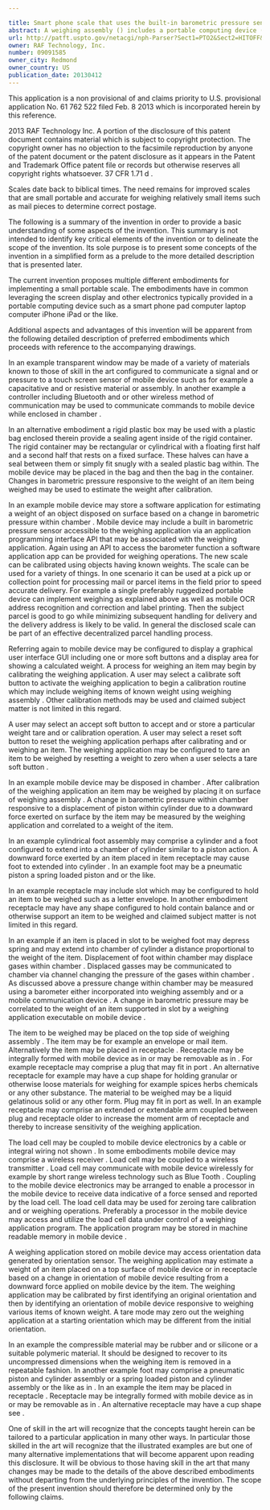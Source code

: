 ```yaml
---

title: Smart phone scale that uses the built-in barometric pressure sensor or orientation sensors to calculate weight
abstract: A weighing assembly () includes a portable computing device (“PCC”) () such as a smart phone, pad computer, laptop computer, or the like. The weighing assembly utilizes one or more features of the portable computing device in order to weigh an item, under control of a scale application program or “app” executable in the portable computing device. Some embodiments may utilize an internal barometric pressure sensor of the PCC. Other embodiments may utilize orientation or position sensors of the PCC for weighing an item. Other embodiments may utilize a compressible foot element (), all for weighing an item. Preferably, a user interface () of the PCC, such as a touch screen, may be used to interact with the scale application program for calibration and other functions.
url: http://patft.uspto.gov/netacgi/nph-Parser?Sect1=PTO2&Sect2=HITOFF&p=1&u=%2Fnetahtml%2FPTO%2Fsearch-adv.htm&r=1&f=G&l=50&d=PALL&S1=09091585&OS=09091585&RS=09091585
owner: RAF Technology, Inc.
number: 09091585
owner_city: Redmond
owner_country: US
publication_date: 20130412
---
```

This application is a non provisional of and claims priority to U.S. provisional application No. 61 762 522 filed Feb. 8 2013 which is incorporated herein by this reference.

 2013 RAF Technology Inc. A portion of the disclosure of this patent document contains material which is subject to copyright protection. The copyright owner has no objection to the facsimile reproduction by anyone of the patent document or the patent disclosure as it appears in the Patent and Trademark Office patent file or records but otherwise reserves all copyright rights whatsoever. 37 CFR 1.71 d .

Scales date back to biblical times. The need remains for improved scales that are small portable and accurate for weighing relatively small items such as mail pieces to determine correct postage.

The following is a summary of the invention in order to provide a basic understanding of some aspects of the invention. This summary is not intended to identify key critical elements of the invention or to delineate the scope of the invention. Its sole purpose is to present some concepts of the invention in a simplified form as a prelude to the more detailed description that is presented later.

The current invention proposes multiple different embodiments for implementing a small portable scale. The embodiments have in common leveraging the screen display and other electronics typically provided in a portable computing device such as a smart phone pad computer laptop computer iPhone iPad or the like.

Additional aspects and advantages of this invention will be apparent from the following detailed description of preferred embodiments which proceeds with reference to the accompanying drawings.

In an example transparent window may be made of a variety of materials known to those of skill in the art configured to communicate a signal and or pressure to a touch screen sensor of mobile device such as for example a capacitative and or resistive material or assembly. In another example a controller including Bluetooth and or other wireless method of communication may be used to communicate commands to mobile device while enclosed in chamber .

In an alternative embodiment a rigid plastic box may be used with a plastic bag enclosed therein provide a sealing agent inside of the rigid container. The rigid container may be rectangular or cylindrical with a floating first half and a second half that rests on a fixed surface. These halves can have a seal between them or simply fit snugly with a sealed plastic bag within. The mobile device may be placed in the bag and then the bag in the container. Changes in barometric pressure responsive to the weight of an item being weighed may be used to estimate the weight after calibration.

In an example mobile device may store a software application for estimating a weight of an object disposed on surface based on a change in barometric pressure within chamber . Mobile device may include a built in barometric pressure sensor accessible to the weighing application via an application programming interface API that may be associated with the weighing application. Again using an API to access the barometer function a software application app can be provided for weighing operations. The new scale can be calibrated using objects having known weights. The scale can be used for a variety of things. In one scenario it can be used at a pick up or collection point for processing mail or parcel items in the field prior to speed accurate delivery. For example a single preferably ruggedized portable device can implement weighing as explained above as well as mobile OCR address recognition and correction and label printing. Then the subject parcel is good to go while minimizing subsequent handling for delivery and the delivery address is likely to be valid. In general the disclosed scale can be part of an effective decentralized parcel handling process.

Referring again to mobile device may be configured to display a graphical user interface GUI including one or more soft buttons and a display area for showing a calculated weight. A process for weighing an item may begin by calibrating the weighing application. A user may select a calibrate soft button to activate the weighing application to begin a calibration routine which may include weighing items of known weight using weighing assembly . Other calibration methods may be used and claimed subject matter is not limited in this regard.

A user may select an accept soft button to accept and or store a particular weight tare and or calibration operation. A user may select a reset soft button to reset the weighing application perhaps after calibrating and or weighing an item. The weighing application may be configured to tare an item to be weighed by resetting a weight to zero when a user selects a tare soft button .

In an example mobile device may be disposed in chamber . After calibration of the weighing application an item may be weighed by placing it on surface of weighing assembly . A change in barometric pressure within chamber responsive to a displacement of piston within cylinder due to a downward force exerted on surface by the item may be measured by the weighing application and correlated to a weight of the item.

In an example cylindrical foot assembly may comprise a cylinder and a foot configured to extend into a chamber of cylinder similar to a piston action. A downward force exerted by an item placed in item receptacle may cause foot to extended into cylinder . In an example foot may be a pneumatic piston a spring loaded piston and or the like.

In an example receptacle may include slot which may be configured to hold an item to be weighed such as a letter envelope. In another embodiment receptacle may have any shape configured to hold contain balance and or otherwise support an item to be weighed and claimed subject matter is not limited in this regard.

In an example if an item is placed in slot to be weighed foot may depress spring and may extend into chamber of cylinder a distance proportional to the weight of the item. Displacement of foot within chamber may displace gases within chamber . Displaced gasses may be communicated to chamber via channel changing the pressure of the gases within chamber . As discussed above a pressure change within chamber may be measured using a barometer either incorporated into weighing assembly and or a mobile communication device . A change in barometric pressure may be correlated to the weight of an item supported in slot by a weighing application executable on mobile device .

The item to be weighed may be placed on the top side of weighing assembly . The item may be for example an envelope or mail item. Alternatively the item may be placed in receptacle . Receptacle may be integrally formed with mobile device as in or may be removable as in . For example receptacle may comprise a plug that may fit in port . An alternative receptacle for example may have a cup shape for holding granular or otherwise loose materials for weighing for example spices herbs chemicals or any other substance. The material to be weighed may be a liquid gelatinous solid or any other form. Plug may fit in port as well. In an example receptacle may comprise an extended or extendable arm coupled between plug and receptacle older to increase the moment arm of receptacle and thereby to increase sensitivity of the weighing application.

The load cell may be coupled to mobile device electronics by a cable or integral wiring not shown . In some embodiments mobile device may comprise a wireless receiver . Load cell may be coupled to a wireless transmitter . Load cell may communicate with mobile device wirelessly for example by short range wireless technology such as Blue Tooth . Coupling to the mobile device electronics may be arranged to enable a processor in the mobile device to receive data indicative of a force sensed and reported by the load cell. The load cell data may be used for zeroing tare calibration and or weighing operations. Preferably a processor in the mobile device may access and utilize the load cell data under control of a weighing application program. The application program may be stored in machine readable memory in mobile device .

A weighing application stored on mobile device may access orientation data generated by orientation sensor. The weighing application may estimate a weight of an item placed on a top surface of mobile device or in receptacle based on a change in orientation of mobile device resulting from a downward force applied on mobile device by the item. The weighing application may be calibrated by first identifying an original orientation and then by identifying an orientation of mobile device responsive to weighing various items of known weight. A tare mode may zero out the weighing application at a starting orientation which may be different from the initial orientation.

In an example the compressible material may be rubber and or silicone or a suitable polymeric material. It should be designed to recover to its uncompressed dimensions when the weighing item is removed in a repeatable fashion. In another example foot may comprise a pneumatic piston and cylinder assembly or a spring loaded piston and cylinder assembly or the like as in . In an example the item may be placed in receptacle . Receptacle may be integrally formed with mobile device as in or may be removable as in . An alternative receptacle may have a cup shape see .

One of skill in the art will recognize that the concepts taught herein can be tailored to a particular application in many other ways. In particular those skilled in the art will recognize that the illustrated examples are but one of many alternative implementations that will become apparent upon reading this disclosure. It will be obvious to those having skill in the art that many changes may be made to the details of the above described embodiments without departing from the underlying principles of the invention. The scope of the present invention should therefore be determined only by the following claims.

